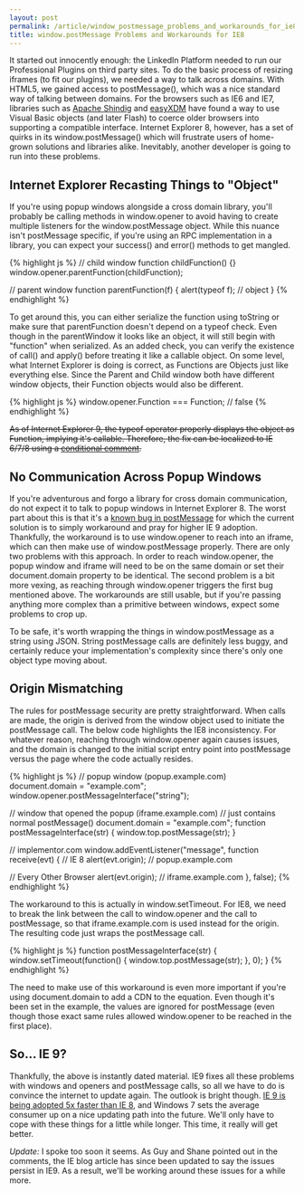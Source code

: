 ```yaml
---
layout: post
permalink: /article/window_postmessage_problems_and_workarounds_for_ie8
title: window.postMessage Problems and Workarounds for IE8
---
```


It started out innocently enough: the LinkedIn Platform needed to run our Professional Plugins on third party sites. To do the basic process of resizing iframes (to fit our plugins), we needed a way to talk across domains. With HTML5, we gained access to postMessage(), which was a nice standard way of talking between domains. For the browsers such as IE6 and IE7, libraries such as [Apache Shindig](http://shindig.apache.org/) and [easyXDM](http://easyxdm.net/) have found a way to use Visual Basic objects (and later Flash) to coerce older browsers into supporting a compatible interface. Internet Explorer 8, however, has a set of quirks in its window.postMessage() which will frustrate users of home-grown solutions and libraries alike. Inevitably, another developer is going to run into these problems.

## Internet Explorer Recasting Things to "Object"
If you're using popup windows alongside a cross domain library, you'll probably be calling methods in window.opener to avoid having to create multiple listeners for the window.postMessage object. While this nuance isn't postMessage specific, if you're using an RPC implementation in a library, you can expect your success() and error() methods to get mangled.

{% highlight js %}
// child window
function childFunction() {}
window.opener.parentFunction(childFunction);

// parent window
function parentFunction(f) {
  alert(typeof f); // object
}
{% endhighlight %}

To get around this, you can either serialize the function using toString or make sure that parentFunction doesn't depend on a typeof check. Even though in the parentWindow it looks like an object, it will still begin with "function" when serialized. As an added check, you can verify the existence of call() and apply() before treating it like a callable object. On some level, what Internet Explorer is doing is correct, as Functions are Objects just like everything else. Since the Parent and Child window both have different window objects, their Function objects would also be different.

{% highlight js %}
window.opener.Function === Function; // false
{% endhighlight %}

~~As of Internet Explorer 9, the typeof operator properly displays the object as Function, implying it's callable. Therefore, the fix can be localized to IE 6/7/8 using a [conditional comment](http://dean.edwards.name/weblog/2007/03/sniff/#comment83695).~~

## No Communication Across Popup Windows
If you're adventurous and forgo a library for cross domain communication, do not expect it to talk to popup windows in Internet Explorer 8. The worst part about this is that it's a [known bug in postMessage](http://blogs.msdn.com/ieinternals/archive/2009/09/16/Bugs-in-IE8-support-for-HTML5-postMessage-sessionStorage-and-localStorage.aspx) for which the current solution is to simply workaround and pray for higher IE 9 adoption. Thankfully, the workaround is to use window.opener to reach into an iframe, which can then make use of window.postMessage properly. There are only two problems with this approach. In order to reach window.opener, the popup window and iframe will need to be on the same domain or set their document.domain property to be identical. The second problem is a bit more vexing, as reaching through window.opener triggers the first bug mentioned above. The workarounds are still usable, but if you're passing anything more complex than a primitive between windows, expect some problems to crop up.

To be safe, it's worth wrapping the things in window.postMessage as a string using JSON. String postMessage calls are definitely less buggy, and certainly reduce your implementation's complexity since there's only one object type moving about.

## Origin Mismatching
The rules for postMessage security are pretty straightforward. When calls are made, the origin is derived from the window object used to initiate the postMessage call. The below code highlights the IE8 inconsistency. For whatever reason, reaching through window.opener again causes issues, and the domain is changed to the initial script entry point into postMessage versus the page where the code actually resides.

{% highlight js %}
// popup window (popup.example.com)
document.domain = "example.com";
window.opener.postMessageInterface("string");


// window that opened the popup (iframe.example.com)
// just contains normal postMessage()
document.domain = "example.com";
function postMessageInterface(str) {
  window.top.postMessage(str);
}


// implementor.com
window.addEventListener("message", function receive(evt) {
  // IE 8
  alert(evt.origin); // popup.example.com

  // Every Other Browser
  alert(evt.origin); // iframe.example.com
}, false);
{% endhighlight %}

The workaround to this is actually in window.setTimeout. For IE8, we need to break the link between the call to window.opener and the call to postMessage, so that iframe.example.com is used instead for the origin. The resulting code just wraps the postMessage call.

{% highlight js %}
function postMessageInterface(str) {
  window.setTimeout(function() {
    window.top.postMessage(str);
  }, 0);
}
{% endhighlight %}

The need to make use of this workaround is even more important if you're using document.domain to add a CDN to the equation. Even though it's been set in the example, the values are ignored for postMessage (even though those exact same rules allowed window.opener to be reached in the first place).

## So... IE 9?
Thankfully, the above is instantly dated material. IE9 fixes all these problems with windows and openers and postMessage calls, so all we have to do is convince the internet to update again. The outlook is bright though. [IE 9 is being adopted 5x faster than IE 8](http://windowsteamblog.com/ie/b/ie/archive/2011/03/31/ie9-reaches-3-6-usage-share-on-windows-7.aspx), and Windows 7 sets the average consumer up on a nice updating path into the future. We'll only have to cope with these things for a little while longer. This time, it really will get better.

*Update:* I spoke too soon it seems. As Guy and Shane pointed out in the comments, the IE blog article has since been updated to say the issues persist in IE9. As a result, we'll be working around these issues for a while more.
